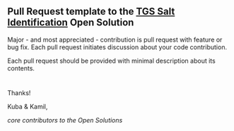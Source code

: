 ## Pull Request template to the [TGS Salt Identification](https://www.kaggle.com/c/tgs-salt-identification-challenge) Open Solution

Major - and most appreciated - contribution is pull request with feature or bug fix. Each pull request initiates discussion about your code contribution.

Each pull request should be provided with minimal description about its contents.
#

Thanks!

Kuba & Kamil,

_core contributors to the Open Solutions_
